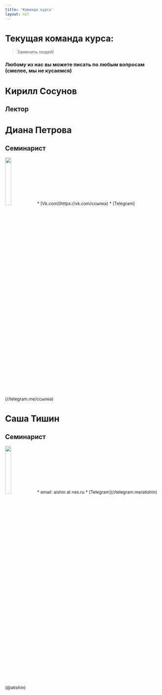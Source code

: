 ```yaml
---
title: 'Команда курса'
layout: nil
---
```



# Текущая команда курса:

> Заменить людей!

### Любому из нас вы можете писать по любым вопросам (смелее, мы не кусаемся)

# Кирилл Сосунов
## Лектор


# Диана Петрова
## Семинарист
<img src="https://github.com/phenyard/macro201/blob/master/docs/_includes/Petrova.jpg?raw=true" style="width:20%">
* [Vk.com](https://vk.com/ссылка)   
* [Telegram](//telegram.me/ссылка)   

# Саша Тишин
## Семинарист
<img src="https://github.com/phenyard/macro201/blob/master/docs/_includes/photo3.jpg?raw=true" style="width:20%">
* email: aishin at nes.ru
* [Telegram](//telegram.me/atishin)  (@atishin)
